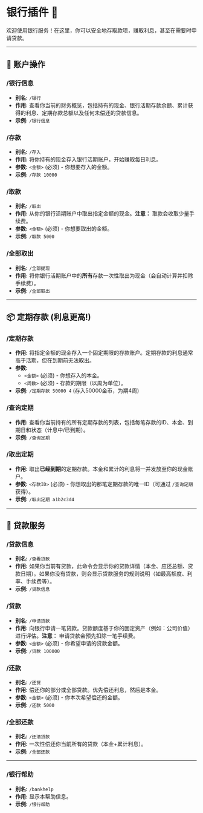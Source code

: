 # 银行插件 🏦

欢迎使用银行服务！在这里，你可以安全地存取款项，赚取利息，甚至在需要时申请贷款。

---

## 🏦 账户操作

### /银行信息
- **别名:** `/银行`
- **作用:** 查看你当前的财务概览，包括持有的现金、银行活期存款余额、累计获得的利息、定期存款总额以及任何未偿还的贷款信息。
- **示例:** `/银行信息`

### /存款
- **别名:** `/存入`
- **作用:** 将你持有的现金存入银行活期账户，开始赚取每日利息。
- **参数:** `<金额>` (必须) - 你想要存入的金额。
- **示例:** `/存款 10000`

### /取款
- **别名:** `/取出`
- **作用:** 从你的银行活期账户中取出指定金额的现金。**注意：** 取款会收取少量手续费。
- **参数:** `<金额>` (必须) - 你想要取出的金额。
- **示例:** `/取款 5000`

### /全部取出
- **别名:** `/全部提现`
- **作用:** 将你银行活期账户中的**所有**存款一次性取出为现金（会自动计算并扣除手续费）。
- **示例:** `/全部取出`

---

## 📦 定期存款 (利息更高!)

### /定期存款
- **作用:** 将指定金额的现金存入一个固定期限的存款账户。定期存款的利息通常高于活期，但在到期前无法取出。
- **参数:**
    - `<金额>` (必须) - 你想存入的本金。
    - `<周数>` (必须) - 存款的期限（以周为单位）。
- **示例:** `/定期存款 50000 4` (存入50000金币，为期4周)

### /查询定期
- **作用:** 查看你当前持有的所有定期存款的列表，包括每笔存款的ID、本金、到期日和状态（计息中/已到期）。
- **示例:** `/查询定期`

### /取出定期
- **作用:** 取出**已经到期**的定期存款。本金和累计的利息将一并发放至你的现金账户。
- **参数:** `<存款ID>` (必须) - 你想取出的那笔定期存款的唯一ID（可通过 `/查询定期` 获得）。
- **示例:** `/取出定期 a1b2c3d4`

---

## 🚨 贷款服务

### /贷款信息
- **别名:** `/查看贷款`
- **作用:** 如果你当前有贷款，此命令会显示你的贷款详情（本金、应还总额、贷款日期）。如果你没有贷款，则会显示贷款服务的规则说明（如最高额度、利率、手续费等）。
- **示例:** `/贷款信息`

### /贷款
- **别名:** `/申请贷款`
- **作用:** 向银行申请一笔贷款。贷款额度基于你的固定资产（例如：公司价值）进行评估。**注意：** 申请贷款会预先扣除一笔手续费。
- **参数:** `<金额>` (必须) - 你希望申请的贷款金额。
- **示例:** `/贷款 100000`

### /还款
- **别名:** `/还贷`
- **作用:** 偿还你的部分或全部贷款。优先偿还利息，然后是本金。
- **参数:** `<金额>` (必须) - 你本次希望偿还的金额。
- **示例:** `/还款 5000`

### /全部还款
- **别名:** `/还清贷款`
- **作用:** 一次性偿还你当前所有的贷款（本金+累计利息）。
- **示例:** `/全部还款`

---

### /银行帮助
- **别名:** `/bankhelp`
- **作用:** 显示本帮助信息。
- **示例:** `/银行帮助`